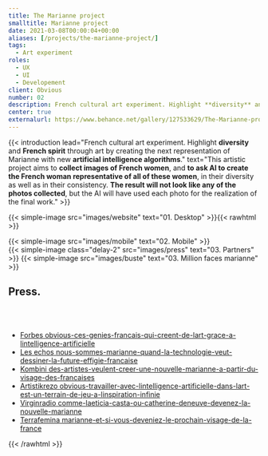 ```yaml
---
title: The Marianne project
smalltitle: Marianne project
date: 2021-03-08T00:00:04+00:00
aliases: [/projects/the-marianne-project/]
tags:
  - Art experiment
roles:
  - UX
  - UI
  - Developement
client: Obvious
number: 02
description: French cultural art experiment. Highlight **diversity** and **French spirit** through art by creating the next representation of Marianne with new **artificial intelligence algorithms**.
center: true
externalurl: https://www.behance.net/gallery/127533629/The-Marianne-project-Website
---
```


{{< introduction lead="French cultural art experiment. Highlight **diversity** and **French spirit** through art by creating the next representation of Marianne with new **artificial intelligence algorithms**." text="This artistic project aims to **collect images of French women**, and **to ask AI to create the French woman representative of all of these women**, in their diversity as well as in their consistency. **The result will not look like any of the photos collected**, but the AI ​​will have used each photo for the realization of the final work."  >}}

<!-- {{< title text="Website." >}} -->

{{< simple-image src="images/website" text="01. Desktop" >}}{{< rawhtml >}}

<div class="project-two-column-grid">
  <div>
    {{< simple-image src="images/mobile" text="02. Mobile" >}}
  </div>
  <div>
    {{< simple-image class="delay-2" src="images/press" text="03. Partners" >}}
    {{< simple-image src="images/buste" text="03. Million faces marianne" >}}
  </div>
</div>
  <div class="project-screen">
    <div>
      <h2 id="press fade-in-top" data-scroll data-scroll-offset="25%" data-scroll-class="is-in-viewport">Press.</h2>
      <br/>
      <br/>
      <ul class="project__list">
        <li class="project__list__item fade-in-top" data-scroll data-scroll-offset="25%" data-scroll-class="is-in-viewport">
          <a class="project__list__item__link" href="https://www.forbes.fr/lifestyle/adr-obvious-ces-genies-francais-qui-creent-de-lart-grace-a-lintelligence-artificielle/" target="_blank" rel="nofollow">
            <label class="project__list__item__link__title">Forbes</label>
            <span class="project__list__item__link__text">obvious-ces-genies-francais-qui-creent-de-lart-grace-a-lintelligence-artificielle</span>
          </a>
        </li>
        <li class="project__list__item fade-in-top" data-scroll data-scroll-offset="25%" data-scroll-class="is-in-viewport">
          <a class="project__list__item__link" href="https://start.lesechos.fr/innovations-startups/tech-futur/nous-sommes-marianne-quand-la-technologie-veut-dessiner-la-future-effigie-francaise-1328295" target="_blank" rel="nofollow">
            <label class="project__list__item__link__title">Les echos</label>
            <span class="project__list__item__link__text">nous-sommes-marianne-quand-la-technologie-veut-dessiner-la-future-effigie-francaise</span>
          </a>
        </li>
        <li class="project__list__item fade-in-top" data-scroll data-scroll-offset="25%" data-scroll-class="is-in-viewport">
          <a class="project__list__item__link" href="https://arts.konbini.com/amp/peinture/des-artistes-veulent-creer-une-nouvelle-marianne-a-partir-du-visage-des-francaises" target="_blank" rel="nofollow">
            <label class="project__list__item__link__title">Kombini</label>
            <span class="project__list__item__link__text">des-artistes-veulent-creer-une-nouvelle-marianne-a-partir-du-visage-des-francaises</span>
          </a>
        </li>
        <li class="project__list__item fade-in-top" data-scroll data-scroll-offset="25%" data-scroll-class="is-in-viewport">
          <a class="project__list__item__link" href="https://www.artistikrezo.com/art/obvious-travailler-avec-lintelligence-artificielle-dans-lart-est-un-terrain-de-jeu-a-linspiration-infinie.html" target="_blank" rel="nofollow">
            <label class="project__list__item__link__title">Artistikrezo</label>
            <span class="project__list__item__link__text">obvious-travailler-avec-lintelligence-artificielle-dans-lart-est-un-terrain-de-jeu-a-linspiration-infinie</span>
          </a>
        </li>
        <li class="project__list__item fade-in-top" data-scroll data-scroll-offset="25%" data-scroll-class="is-in-viewport">
          <a class="project__list__item__link" href="https://www.virginradio.fr/virgin-tonic-comme-laeticia-casta-ou-catherine-deneuve-devenez-la-nouvelle-marianne-a760017.html" target="_blank" rel="nofollow">
            <label class="project__list__item__link__title">Virginradio</label>
            <span class="project__list__item__link__text">comme-laeticia-casta-ou-catherine-deneuve-devenez-la-nouvelle-marianne</span>
          </a>
        </li>
        <li class="project__list__item fade-in-top" data-scroll data-scroll-offset="25%" data-scroll-class="is-in-viewport">
          <a class="project__list__item__link" href="https://www.terrafemina.com/article/marianne-et-si-vous-deveniez-le-prochain-visage-de-la-france_a358716/1" target="_blank" rel="nofollow">
            <label class="project__list__item__link__title">Terrafemina</label>
            <span class="project__list__item__link__text">marianne-et-si-vous-deveniez-le-prochain-visage-de-la-france</span>
          </a>
        </li>
      </ul>
    </div>
  </div>
{{< /rawhtml >}}

<!--
### Case study

Mon role dans ce projet à été de définir et créer le vecteur avec lequel les femmes allaient pouvoir partager leur photo avec Obvious.

Le besoin était :

- Maximum de partage
- Minimum de friction

Deux elements clés :

- Faire un site qui reprends un peu la charte graphique française mais pas trop
- Reprendre les codes de l'experience de prise d'une photo d'identité ( photomaton )

Pour un maximum de partage de qualité, Il m'a semblé essentiel que l'expérience ressemble à l'éxperience que l'on peut avoir lors de la prise d'une
photo d'identité dans un photomaton.

### En chiffres

2k photos
20k visites
10 partenaires media

{{< title text="The artist collective">}}
{{< delimiter >}}
{{< leading text="There are **researchers, artists, and friends**, working with the **latest models of deep learning** to explore the **creative potential of artificial intelligence**." >}}
-->
